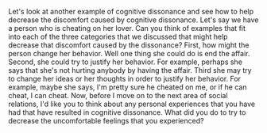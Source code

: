 Let's look at another example of cognitive dissonance and see how to help
decrease the discomfort caused by cognitive dissonance. Let's say we have a
person who is cheating on her lover. Can you think of examples that fit into
each of the three categories that we discussed that might help decrease that
discomfort caused by the dissonance? First, how might the person change her
behavior. Well one thing she could do is end the affair. Second, she could try
to justify her behavior. For example, perhaps she says that she's not hurting
anybody by having the affair. Third she may try to change her ideas or her
thoughts in order to justify her behavior. For example, maybe she says, I'm
pretty sure he cheated on me, or if he can cheat, I can cheat. Now, before I
move on to the next area of social relations, I'd like you to think about any
personal experiences that you have had that have resulted in cognitive
dissonance. What did you do to try to decrease the uncomfortable feelings that
you experienced?
